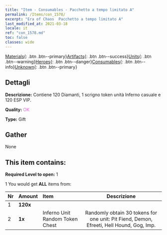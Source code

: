 ```yaml
---
title: "Item - Consumables - Pacchetto a tempo limitato A"
permalink: /Items/con_1578/
excerpt: "Era of Chaos  Pacchetto a tempo limitato A"
last_modified_at: 2021-03-18
locale: it
ref: "con_1578.md"
toc: false
classes: wide
---
```

 [Materials](/it/Items/){: .btn .btn--primary}[Artifacts](/it/Items/Artifacts/){: .btn .btn--success}[Units](/it/Items/Units/){: .btn .btn--warning}[Heroes](/it/Items/Heroes/){: .btn .btn--danger}[Consumables](/it/Items/Consumables/){: .btn .btn--info}[Unknown](/it/Items/Unknown/){: .btn .btn--primary}

## Dettagli
 **Descrizione:** Contiene 120 Diamanti, 1 scrigno token unità Inferno casuale e 120 ESP VIP.

 **Quality:** <span style="color: #DA70D6">OK</span>

 **Type:** Gift

## Gather

  None

## This item contains:

 **Required Level to open:** 1

 1 You would get **ALL** items  from:

  | Nr | Amount |     Item    | Descrizione |
  |:---|:-------|:------------|:-----------:|
  | 1 |  **120x** | <i class="fas fa-gem"/> |  | 
  | 2 |  **1x** | Inferno Unit Random Token Chest | Randomly obtain 30 tokens for one unit: Pit Fiend, Demon, Efreeti, Hell Hound, Gog, Imp.  | 

